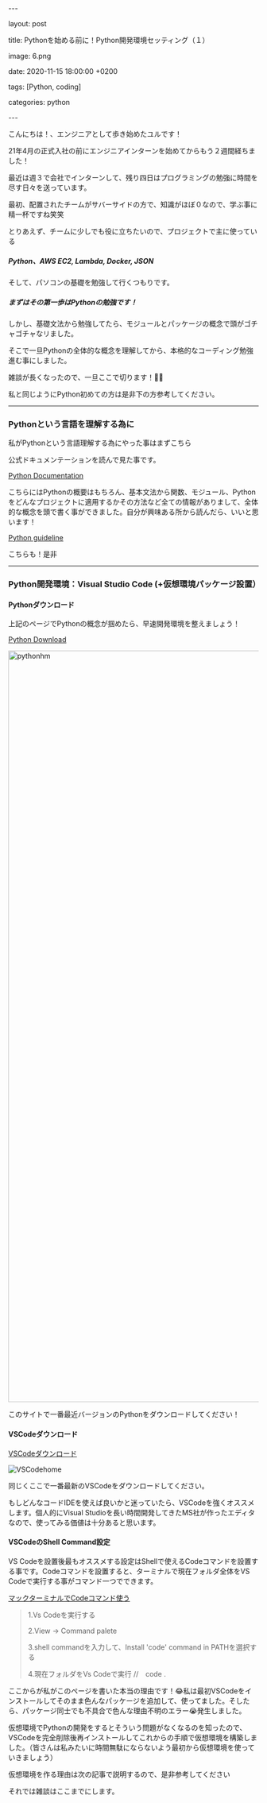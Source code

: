 \---

layout: post

title: Pythonを始める前に！Python開発環境セッティング（１）

image: 6.png

date: 2020-11-15 18:00:00 +0200

tags: [Python, coding]

categories: python

\---



こんにちは！、エンジニアとして歩き始めたユルです！

21年4月の正式入社の前にエンジニアインターンを始めてからもう２週間経ちました！

最近は週３で会社でインターンして、残り四日はプログラミングの勉強に時間を尽す日々を送っています。

最初、配置されたチームがサバーサイドの方で、知識がほぼ０なので、学ぶ事に精一杯ですね笑笑

とりあえず、チームに少しでも役に立ちたいので、プロジェクトで主に使っている

##### Python、AWS EC2, Lambda, Docker, JSON 

そして、パソコンの基礎を勉強して行くつもりです。



##### まずはその第一歩はPythonの勉強です！

しかし、基礎文法から勉強してたら、モジュールとパッケージの概念で頭がゴチャゴチャなリました。

そこで一旦Pythonの全体的な概念を理解してから、本格的なコーディング勉強進む事にしました。

雑談が長くなったので、一旦ここで切ります！😬😁

私と同じようにPython初めての方は是非下の方参考してください。

---

### Pythonという言語を理解する為に

私がPythonという言語理解する為にやった事はまずこちら

公式ドキュメンテーションを読んで見た事です。

[Python Documentation](https://docs.python.org/ja/3/library/index.html)

こちらにはPythonの概要はもちろん、基本文法から関数、モジュール、Pythonをどんなプロジェクトに適用するかその方法など全ての情報がありまして、全体的な概念を頭で書く事ができました。自分が興味ある所から読んだら、いいと思います！

[Python guideline](https://www.python.org/dev/peps/pep-0008/)

こちらも！是非

---

### Python開発環境：Visual Studio Code (+仮想環境パッケージ設置）

#### Pythonダウンロード

上記のページでPythonの概念が掴めたら、早速開発環境を整えましょう！

[Python Download](https://www.python.org/downloads/)

<img width="1513" alt="pythonhm" src="https://user-images.githubusercontent.com/49433342/99180848-40fa5c00-276d-11eb-8707-d755f076c05b.png">

このサイトで一番最近バージョンのPythonをダウンロードしてください！

#### VSCodeダウンロード

[VSCodeダウンロード](https://code.visualstudio.com/download)

![VSCodehome](https://user-images.githubusercontent.com/49433342/99180889-a0586c00-276d-11eb-9ce7-ddd4b0a1d58e.jpg)

同じくここで一番最新のVSCodeをダウンロードしてください。

もしどんなコードIDEを使えば良いかと迷っていたら、VSCodeを強くオススメします。個人的にVisual Studioを長い時間開発してきたMS社が作ったエディタなので、使ってみる価値は十分あると思います。

#### VSCodeのShell Command設定

VS Codeを設置後最もオススメする設定はShellで使えるCodeコマンドを設置する事です。Codeコマンドを設置すると、ターミナルで現在フォルダ全体をVS Codeで実行する事がコマンド一つでできます。

[マックターミナルでCodeコマンド使う](https://code.visualstudio.com/docs/setup/mac)

> 1.Vs Codeを実行する
>
> 2.View → Command palete
>
> 3.shell commandを入力して、Install 'code' command in PATHを選択する
>
> 4.現在フォルダをVs Codeで実行 //　code .

ここからが私がこのページを書いた本当の理由です！😂私は最初VSCodeをインストールしてそのまま色んなパッケージを追加して、使ってました。そしたら、パッケージ同士でも不具合で色んな理由不明のエラー😭発生しました。

仮想環境でPythonの開発をするとそういう問題がなくなるのを知ったので、VSCodeを完全削除後再インストールしてこれからの手順で仮想環境を構築しました。（皆さんは私みたいに時間無駄にならないよう最初から仮想環境を使っていきましょう）

仮想環境を作る理由は次の記事で説明するので、是非参考してください

それでは雑談はここまでにします。



